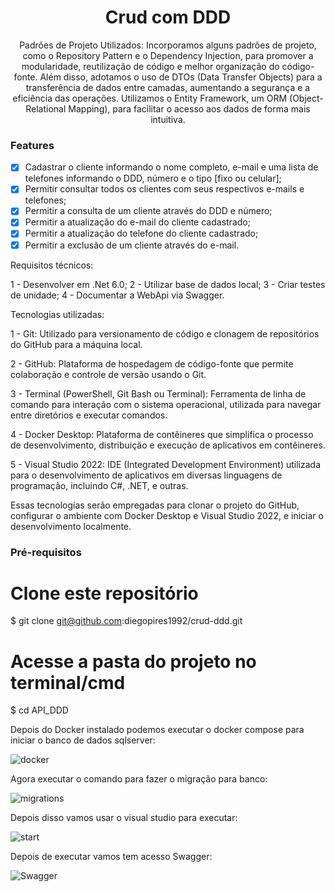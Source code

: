 <h1 align="center">Crud com DDD</h1>

<p align="center">Padrões de Projeto Utilizados: Incorporamos alguns padrões de projeto, como o Repository Pattern e o Dependency Injection, para promover a modularidade, reutilização de código e melhor organização do código-fonte. Além disso, adotamos o uso de DTOs (Data Transfer Objects) para a transferência de dados entre camadas, aumentando a segurança e a eficiência das operações. Utilizamos o Entity Framework, um ORM (Object-Relational Mapping), para facilitar o acesso aos dados de forma mais intuitiva.</p>


### Features

- [x] Cadastrar o cliente informando o nome completo, e-mail e uma lista de telefones informando o DDD, número e o tipo [fixo ou celular];
- [x] Permitir consultar todos os clientes com seus respectivos e-mails e telefones;
- [x] Permitir a consulta de um cliente através do DDD e número;
- [x] Permitir a atualização do e-mail do cliente cadastrado;
- [x] Permitir a atualização do telefone do cliente cadastrado;
- [x] Permitir a exclusão de um cliente através do e-mail.

Requisitos técnicos:

1 - Desenvolver em .Net 6.0;
2 - Utilizar base de dados local;
3 - Criar testes de unidade;
4 - Documentar a WebApi via Swagger.

Tecnologias utilizadas:

1 - Git: Utilizado para versionamento de código e clonagem de repositórios do GitHub para a máquina local.

2 - GitHub: Plataforma de hospedagem de código-fonte que permite colaboração e controle de versão usando o Git.

3 - Terminal (PowerShell, Git Bash ou Terminal): Ferramenta de linha de comando para interação com o sistema operacional, utilizada para navegar entre diretórios e executar comandos.

4 - Docker Desktop: Plataforma de contêineres que simplifica o processo de desenvolvimento, distribuição e execução de aplicativos em contêineres.

5 - Visual Studio 2022: IDE (Integrated Development Environment) utilizada para o desenvolvimento de aplicativos em diversas linguagens de programação, incluindo C#, .NET, e outras.

Essas tecnologias serão empregadas para clonar o projeto do GitHub, configurar o ambiente com Docker Desktop e Visual Studio 2022, e iniciar o desenvolvimento localmente.

### Pré-requisitos

# Clone este repositório
$ git clone git@github.com:diegopires1992/crud-ddd.git

# Acesse a pasta do projeto no terminal/cmd
$ cd API_DDD

Depois do Docker instalado podemos executar o docker compose para iniciar o banco de dados sqlserver:

![docker](https://github.com/diegopires1992/crud-ddd/assets/66563440/293e90b4-cc50-431c-97f9-e7f46a5c8fc1)

Agora executar o comando para fazer o migração para banco:

![migrations](https://github.com/diegopires1992/crud-ddd/assets/66563440/ea61921f-5c2d-4567-ac8c-af8a5a17b905)

Depois disso vamos usar o visual studio para executar:

![start](https://github.com/diegopires1992/crud-ddd/assets/66563440/99a3450f-8b12-4c62-89ce-288fa2dae780)

Depois de executar vamos tem acesso Swagger:


![Swagger](https://github.com/diegopires1992/crud-ddd/assets/66563440/5ce00a4c-d452-47b9-8cf8-a33ae5ac3a5c)





